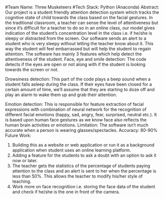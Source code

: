 #Team Name: Three Musketeers 
#Tech Stack: Python (Anaconda)
Abstract: Our project is a student friendly attention detection system which tracks the cognitive state of child towards the class based on the facial gestures. 
In the traditional classroom, a teacher can sense the level of attentiveness but since it’s difficult for a teacher to do so in an online class, our model gives indication of the student’s concentration level in the class i.e. if he/she is sleepy or distracted from the screen. 
Our software sends an alert to a student who is very sleepy without letting the teacher know about it. This way the student will feel embarrassed but will help the student to regain attention.
The software has mainly 3 features which help detect the attentiveness of the student.
Face, eye and smile detection: The code detects if the eyes are open or not along with if the student is looking towards the screen or not. 

Drowsiness detection: This part of the code plays a beep sound when a student falls asleep during the class. If their eyes have been closed for a certain amount of time, we’ll assume that they are starting to doze off and play an alarm to wake them up and grab their attention.

Emotion detection: This is responsible for feature extraction of facial expressions with combination of neural network for the recognition of different facial emotions (happy, sad, angry, fear, surprised, neutral etc.). It is based upon human face gestures as we know face also reflects the human brain activities or emotions.
Limitation: The software isn’t much accurate when a person is wearing glasses/spectacles. 
Accuracy: 80-90%
Future Work: 
1. Building this as a website or web application or run it as a background application when student uses an online learning platform.
2. Adding a feature for the students to ask a doubt with an option to ask it now or later.
3. The teacher gets the statistics of the percentage of students paying attention to the class and an alert is sent to her when the percentage is less than 50%. This allows the  teacher to modify his/her style of teaching.
4. Work more on face recognition i.e. storing the face data of the student and check if he/she is the one in front of the camera.


